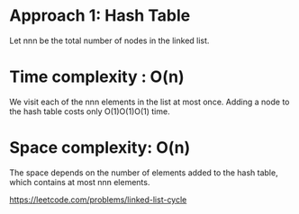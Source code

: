 # Approach 1: Hash Table
Let nnn be the total number of nodes in the linked list.

# Time complexity : O(n)

We visit each of the nnn elements in the list at most once. Adding a node to the hash table costs only O(1)O(1)O(1) time.

# Space complexity: O(n)

The space depends on the number of elements added to the hash table, which contains at most nnn elements.

https://leetcode.com/problems/linked-list-cycle
